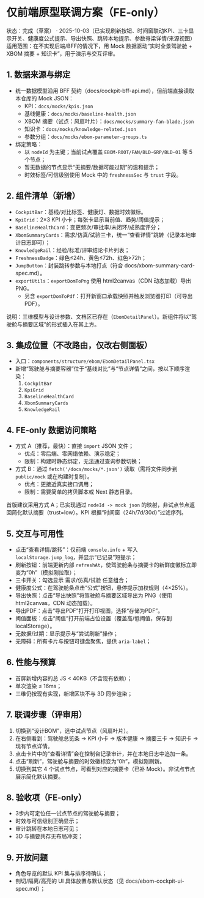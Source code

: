 # 仅前端原型联调方案（FE-only）

状态：完成（草案） · 2025-10-03（已实现刷新按钮、时间窗联动KPI、三卡显示开关、健康度公式提示、导出快照、跳转本地提示、参数脊梁详情/来源视图）
适用范围：在不实现后端/BFF的情况下，用 Mock 数据驱动“实时全景驾驶舱 + XBOM 摘要 + 知识卡”，用于演示与交互评审。

## 1. 数据来源与绑定
- 统一数据模型沿用 BFF 契约（docs/cockpit-bff-api.md），但前端直接读取本仓库的 Mock JSON：
  - KPI：`docs/mocks/kpis.json`
  - 基线健康：`docs/mocks/baseline-health.json`
  - XBOM 摘要（试点：风扇叶片）：`docs/mocks/summary-fan-blade.json`
  - 知识卡：`docs/mocks/knowledge-related.json`
  - 参数分组：`docs/mocks/ebom-parameter-groups.ts`
- 绑定策略：
  - 以 `nodeId` 为主键；当前试点覆盖 `EBOM-ROOT/FAN/BLD-GRP/BLD-01` 等 5 个节点；
  - 暂无数据的节点显示“无摘要/数据可能过期”的温和提示；
  - 时效标签/可信级别使用 Mock 中的 `freshnessSec` 与 `trust` 字段。

## 2. 组件清单（新增）
- `CockpitBar`：基线/对比标签、健康灯、数据时效徽标。
- `KpiGrid`：2×3 KPI 小卡；每张卡显示当前值、趋势/阈值提示；
- `BaselineHealthCard`：变更频次/审批率/未闭环/成熟度评分；
- `XbomSummaryCards`：需求/仿真/试验三卡，统一“查看详情”跳转（记录本地审计日志即可）；
- `KnowledgeRail`：经验/标准/评审结论卡片列表；
- `FreshnessBadge`：绿色≤24h、黄色≤72h、红色>72h；
- `JumpButton`：封装跳转参数与本地打点（符合 docs/xbom-summary-card-spec.md）。
- `exportUtils`：`exportDomToPng` 使用 html2canvas（CDN 动态加载）导出 PNG。
  - 另含 `exportDomToPdf`：打开新窗口承载快照并触发浏览器打印（可导出PDF）。

说明：三维模型与设计参数、文档区已存在（`EbomDetailPanel`）。新组件将以“驾驶舱与摘要区域”的形式插入在其上方。

## 3. 集成位置（不改路由，仅改右侧面板）
- 入口：`components/structure/ebom/EbomDetailPanel.tsx`
- 新增“驾驶舱与摘要容器”位于“基线对比”与“节点详情”之间，按以下顺序渲染：
  1) `CockpitBar`
  2) `KpiGrid`
  3) `BaselineHealthCard`
  4) `XbomSummaryCards`
  5) `KnowledgeRail`

## 4. FE-only 数据访问策略
- 方式 A（推荐，最快）：直接 `import` JSON 文件；
  - 优点：零后端、零网络依赖、演示稳定；
  - 限制：构建时静态绑定，无法通过查询参数切换；
- 方式 B：通过 `fetch('/docs/mocks/*.json')` 读取（需将文件同步到 `public/mock` 或在构建时复制）。
  - 优点：更接近真实接口调用；
  - 限制：需要简单的拷贝脚本或 Next 静态目录。

首版建议采用方式 A；已实现通过 `nodeId -> mock json` 的映射，非试点节点返回简化默认摘要（trust=low）。KPI 根据“时间窗（24h/7d/30d）”过滤序列。

## 5. 交互与可用性
- 点击“查看详情/跳转”：仅前端 `console.info` + 写入 `localStorage.jump_log`，并显示“已记录”短提示；
- 刷新按钮：前端更新内部 `refreshAt`，使驾驶舱条与摘要卡的新鲜度徽标立即变为“0h”（模拟刚拉取）；
- 三卡开关：勾选显示 需求/仿真/试验 任意组合；
- 健康度公式：在驾驶舱条点击“公式”按钮，悬停提示加权规则（4×25%）。
- 导出快照：点击“导出快照”将驾驶舱与摘要区域导出为 PNG（使用 html2canvas，CDN 动态加载）。
 - 导出PDF：点击“导出PDF”打开打印视图，选择“存储为PDF”。
 - 阈值面板：点击“阈值”打开前端占位设置（覆盖高/低阈值，保存到 localStorage）。
- 无数据/过期：显示提示与“尝试刷新”操作；
- 无障碍：所有卡片与按钮可键盘聚焦，提供 `aria-label`；

## 6. 性能与预算
- 首屏新增内容的总 JS < 40KB（不含现有依赖）；
- 单次渲染 ≤ 16ms；
- 三维仍按现有实现，新增区块不与 3D 同步渲染；

## 7. 联调步骤（评审用）
1) 切换到“设计BOM”，选中试点节点（风扇叶片）。
2) 在右侧看到：驾驶舱总览条 → KPI 小卡 → 版本健康 → 摘要三卡 → 知识卡 → 现有节点详情。
3) 点击卡片中的“查看详情”会在控制台记录审计，并在本地日志中追加一条。
4) 点击“刷新”，驾驶舱与摘要的时效徽标变为“0h”，模拟刚刷新。
5) 切换到其它 4 个试点节点，可看到对应的摘要卡（已补 Mock）。非试点节点展示简化默认摘要。

## 8. 验收项（FE-only）
- 3步内可定位任一试点节点的驾驶舱与摘要；
- 时效与可信级别正确显示；
- 审计跳转在本地日志可见；
- 3D 与摘要共存无布局冲突；

## 9. 开放问题
- 角色导览的默认 KPI 集与排序待确认；
- 剖切/隔离/高亮的 UI 具体放置与默认状态（见 docs/ebom-cockpit-ui-spec.md）；
